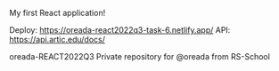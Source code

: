 My first React application!

Deploy: https://oreada-react2022q3-task-6.netlify.app/
API: https://api.artic.edu/docs/

oreada-REACT2022Q3
Private repository for @oreada from RS-School

